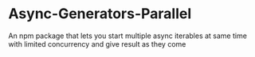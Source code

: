 # Async-Generators-Parallel
An npm package that lets you start multiple async iterables at same time with limited concurrency and give result as they come
